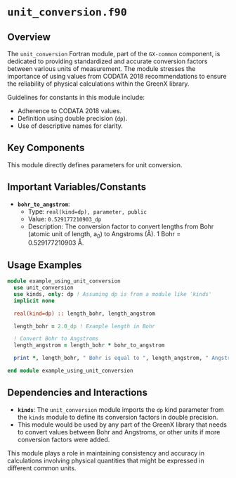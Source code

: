 # `unit_conversion.f90`

## Overview

The `unit_conversion` Fortran module, part of the `GX-common` component, is dedicated to providing standardized and accurate conversion factors between various units of measurement. The module stresses the importance of using values from CODATA 2018 recommendations to ensure the reliability of physical calculations within the GreenX library.

Guidelines for constants in this module include:
- Adherence to CODATA 2018 values.
- Definition using double precision (`dp`).
- Use of descriptive names for clarity.

## Key Components

This module directly defines parameters for unit conversion.

## Important Variables/Constants

- **`bohr_to_angstrom`**:
    - Type: `real(kind=dp), parameter, public`
    - Value: `0.529177210903_dp`
    - Description: The conversion factor to convert lengths from Bohr (atomic unit of length, a<sub>0</sub>) to Angstroms (Å). 1 Bohr = 0.529177210903 Å.

## Usage Examples

```fortran
module example_using_unit_conversion
  use unit_conversion
  use kinds, only: dp ! Assuming dp is from a module like 'kinds'
  implicit none

  real(kind=dp) :: length_bohr, length_angstrom

  length_bohr = 2.0_dp ! Example length in Bohr

  ! Convert Bohr to Angstroms
  length_angstrom = length_bohr * bohr_to_angstrom

  print *, length_bohr, " Bohr is equal to ", length_angstrom, " Angstroms."

end module example_using_unit_conversion
```

## Dependencies and Interactions

- **`kinds`**: The `unit_conversion` module imports the `dp` kind parameter from the `kinds` module to define its conversion factors in double precision.
- This module would be used by any part of the GreenX library that needs to convert values between Bohr and Angstroms, or other units if more conversion factors were added.

This module plays a role in maintaining consistency and accuracy in calculations involving physical quantities that might be expressed in different common units.
